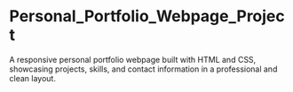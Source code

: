 # Personal_Portfolio_Webpage_Project
A responsive personal portfolio webpage built with HTML and CSS, showcasing projects, skills, and contact information in a professional and clean layout.
